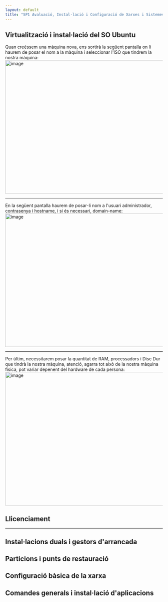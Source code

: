 ```yaml
---
layout: default
title: "SP1 Avaluació, Instal·lació i Configuració de Xarxes i Sistemes Operatius"
---
```


## Virtualització i instal·lació del SO Ubuntu
Quan creéssem una màquina nova, ens sortirà la següent pantalla on li haurem de posar el nom a la màquina i seleccionar l'ISO que tindrem la nostra màquina:
<img width="890" height="425" alt="image" src="https://github.com/user-attachments/assets/07be2251-d119-439e-b736-1bb8baaee078" />

---

En la següent pantalla haurem de posar-li nom a l'usuari administrador, contrasenya i hostname, i si és necessari, domain-name:
<img width="890" height="425" alt="image" src="https://github.com/user-attachments/assets/0cbe2cf6-5e03-49fe-9e9b-21011d1e60a2" />

---

Per últim, necessitarem posar la quantitat de RAM, processadors i Disc Dur que tindrà la nostra màquina, atenció, agarra tot això de la nostra màquina física, pot variar depenent del hardware de cada persona:
<img width="890" height="425" alt="image" src="https://github.com/user-attachments/assets/c9d2f4e6-aadd-4550-93ce-7aa27c134bb0" />



## Llicenciament
-----
## Instal·lacions duals i gestors d'arrancada
## Particions i punts de restauració
## Configuració bàsica de la xarxa
## Comandes generals i instal·lació d'aplicacions
